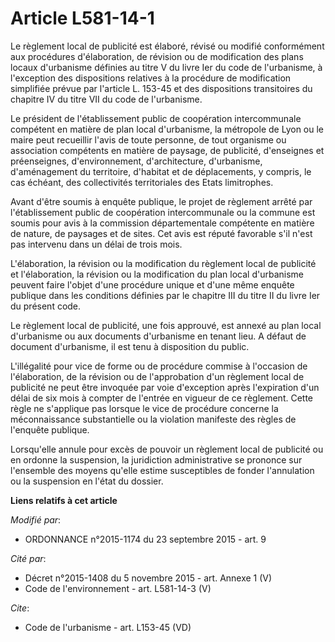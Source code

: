 # Article L581-14-1

Le règlement local de publicité est élaboré, révisé ou modifié conformément aux procédures d'élaboration, de révision ou de
modification des plans locaux d'urbanisme définies au titre V du livre Ier du code de l'urbanisme, à l'exception des
dispositions relatives à la procédure de modification simplifiée prévue par l'article L. 153-45 et des dispositions
transitoires du chapitre IV du titre VII du code de l'urbanisme. 

Le président de l'établissement public de coopération intercommunale compétent en matière de plan local d'urbanisme, la
métropole de Lyon ou le maire peut recueillir l'avis de toute personne, de tout organisme ou association compétents en
matière de paysage, de publicité, d'enseignes et préenseignes, d'environnement, d'architecture, d'urbanisme, d'aménagement du
territoire, d'habitat et de déplacements, y compris, le cas échéant, des collectivités territoriales des Etats limitrophes. 

Avant d'être soumis à enquête publique, le projet de règlement arrêté par l'établissement public de coopération
intercommunale ou la commune est soumis pour avis à la commission départementale compétente en matière de nature, de paysages
et de sites. Cet avis est réputé favorable s'il n'est pas intervenu dans un délai de trois mois. 

L'élaboration, la révision ou la modification du règlement local de publicité et l'élaboration, la révision ou la
modification du plan local d'urbanisme peuvent faire l'objet d'une procédure unique et d'une même enquête publique dans les
conditions définies par le chapitre III du titre II du livre Ier du présent code. 

Le règlement local de publicité, une fois approuvé, est annexé au plan local d'urbanisme ou aux documents d'urbanisme en
tenant lieu. A défaut de document d'urbanisme, il est tenu à disposition du public. 

L'illégalité pour vice de forme ou de procédure commise à l'occasion de l'élaboration, de la révision ou de l'approbation
d'un règlement local de publicité ne peut être invoquée par voie d'exception après l'expiration d'un délai de six mois à
compter de l'entrée en vigueur de ce règlement. Cette règle ne s'applique pas lorsque le vice de procédure concerne la
méconnaissance substantielle ou la violation manifeste des règles de l'enquête publique. 

Lorsqu'elle annule pour excès de pouvoir un règlement local de publicité ou en ordonne la suspension, la juridiction
administrative se prononce sur l'ensemble des moyens qu'elle estime susceptibles de fonder l'annulation ou la suspension en
l'état du dossier.

**Liens relatifs à cet article**

_Modifié par_:

  - ORDONNANCE n°2015-1174 du 23 septembre 2015 - art. 9

_Cité par_:

  - Décret n°2015-1408 du 5 novembre 2015 - art. Annexe 1 (V)
  - Code de l'environnement - art. L581-14-3 (V)

_Cite_:

  - Code de l'urbanisme - art. L153-45 (VD)
